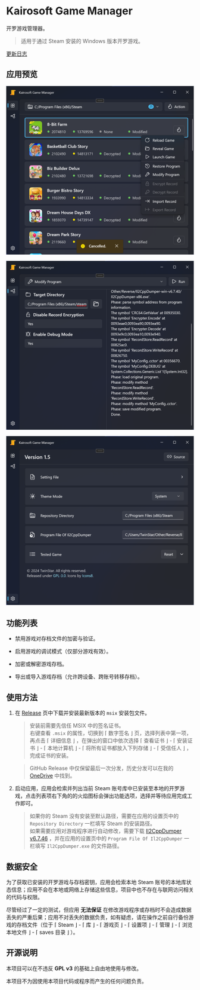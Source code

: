 # Kairosoft Game Manager

开罗游戏管理器。

> 适用于通过 Steam 安装的 Windows 版本开罗游戏。

[更新日志](./CHANGELOG.md)

## 应用预览

![manager](./media/preview/manager.png)

![function](./media/preview/function.png)

![setting](./media/preview/setting.png)

## 功能列表

* 禁用游戏对存档文件的加密与验证。

* 启用游戏的调试模式（仅部分游戏有效）。

* 加密或解密游戏存档。

* 导出或导入游戏存档（允许跨设备、跨账号转移存档）。

## 使用方法

1. 在 [Release](https://github.com/twinstar6980/KairosoftGameManager/releases/tag/Latest) 页中下载并安装最新版本的 `msix` 安装包文件。
	
	> 安装前需要先信任 MSIX 中的签名证书。\
	> 右键查看 `.msix` 的属性，切换到 ⌈ 数字签名 ⌋ 页，选择列表中第一项，再点击 ⌈ 详细信息 ⌋ ，在弹出的窗口中依次选择 ⌈ 查看证书 ⌋ - ⌈ 安装证书 ⌋ - ⌈ 本地计算机 ⌋ - ⌈ 将所有证书都放入下列存储 ⌋ - ⌈ 受信任人 ⌋ ，完成证书的安装。

	> GitHub Release 中仅保留最后一次分发，历史分发可以在我的 [OneDrive](https://1drv.ms/f/c/2d321feb9cd374ed/Eu1005zrHzIggC2GAAAAAAABZClnjoZtr_WdR-EfZLTLkA?e=JZRzDV) 中找到。

2. 启动应用，应用会检索并列出当前 Steam 账号库中已安装至本地的开罗游戏，点击列表项右下角的的火焰图标会弹出功能选项，选择并等待应用完成工作即可。
	
	> 如果你的 Steam 没有安装至默认路径，需要在应用的设置页中的 `Repository Directory` 一栏填写 Steam 的安装路径。\
	> 如果需要应用对游戏程序进行自动修改，需要下载 [Il2CppDumper v6.7.46](https://github.com/Perfare/Il2CppDumper) ，并在应用的设置页中的 `Program File Of Il2CppDumper` 一栏填写 `Il2CppDumper.exe` 的文件路径。

## 数据安全

为了获取已安装的开罗游戏与存档密钥，应用会检索本地 Steam 账号的本地库状态信息；应用不会在本地或网络上存储这些信息，项目中也不存在与联网访问相关的代码与权限。

尽管经过了一定的测试，但应用 **无法保证** 在修改游戏程序或存档时不会造成数据丢失的严重后果；应用不对丢失的数据负责，如有疑虑，请在操作之前自行备份游戏的存档文件（位于 ⌈ Steam ⌋ - ⌈ 库 ⌋ - ⌈ 游戏页 ⌋ - ⌈ 设置项 ⌋ - ⌈ 管理 ⌋ - ⌈ 浏览本地文件 ⌋ - ⌈ saves 目录 ⌋ ）。

## 开源说明

本项目可以在不违反 **GPL v3** 的基础上自由地使用与修改。

本项目不为因使用本项目代码或程序而产生的任何问题负责。
